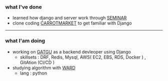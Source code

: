 <!--
**Noaarhk/Noaarhk** is a ✨ _special_ ✨ repository because its `README.md` (this file) appears on your GitHub profile.

Here are some ideas to get you started:

- 🔭 I’m currently working on (gatgu project)[wafflestudio/gatgu-server] as a backend devleoper using Django
- 🌱 I’m currently learning ...
- 👯 I’m looking to collaborate on ...
- 🤔 I’m looking for help with ...
- 💬 Ask me about ...
- 📫 How to reach me: ...
- 😄 Pronouns: ...
- ⚡ Fun fact: ...
-->
### what I've done
- learned how django and server work through [SEMINAR](https://github.com/wafflestudio/rookies)
- clone coding [CARROTMARKET](https://github.com/wafflestudio18-5/team6-server) to get familiar with Django


---
### what I'am doing
- working on [GATGU](https://github.com/wafflestudio/gatgu-server) as a backend devleoper using Django
    - skillsets : DRF, Redis, Mysql, AWS( EC2, EBS, RDS, Docker ) , GitAtion (CI/CD )
- studying algorithm with [WARD](https://github.com/wafflestudio/waffle-algorithm) 
    - lang : python 

